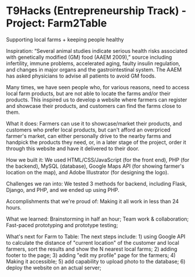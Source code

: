 # T9Hacks (Entrepreneurship Track) - Project: Farm2Table

Supporting local farms + keeping people healthy

Inspiration:
“Several animal studies indicate serious health risks associated with genetically modified (GM) food (AAEM 2009),” source including infertility, immune problems, accelerated aging, faulty insulin regulation, and changes in major organs and the gastrointestinal system. The AAEM has asked physicians to advise all patients to avoid GM foods.

Many times, we have seen people who, for various reasons, need to access local farm products, but are not able to locate the farms and/or their products. This inspired us to develop a website where farmers can register and showcase their products, and customers can find the farms close to them.

What it does:
Farmers can use it to showcase/market their products, and customers who prefer local products, but can't afford an overpriced farmer's market, can either personally drive to the nearby farms and handpick the products they need, or, in a later stage of the project, order it through this website and have it delivered to their door.

How we built it:
We used HTML/CSS/JavaScript (for the front end), PHP (for the backend), MySQL (database), Google Maps API (for showing farmer's location on the map), and Adobe Illustrator (for designing the logo).

Challenges we ran into:
We tested 3 methods for backend, including Flask, Django, and PHP, and we ended up using PHP.

Accomplishments that we're proud of:
Making it all work in less than 24 hours.

What we learned:
Brainstorming in half an hour; Team work & collaboration; Fast-paced prototyping and prototype testing;

What's next for Farm to Table:
The next steps include: 1) using Google API to calculate the distance of "current location" of the customer and local farmers, sort the results and show the N nearest local farms; 2) adding footer to the page; 3) adding "edit my profile" page for the farmers; 4) Making it accessible; 5) add capability to upload photo to the database; 6) deploy the website on an actual server;
